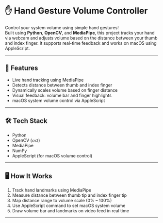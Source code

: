 # ✋ Hand Gesture Volume Controller

Control your system volume using simple hand gestures!  
Built using **Python**, **OpenCV**, and **MediaPipe**, this project tracks your hand via webcam and adjusts volume based on the distance between your thumb and index finger. It supports real-time feedback and works on macOS using AppleScript.

---

## 🎯 Features

- Live hand tracking using MediaPipe  
- Detects distance between thumb and index finger  
- Dynamically scales volume based on finger distance  
- Visual feedback: volume bar and finger highlights  
- macOS system volume control via AppleScript

---

## 🛠️ Tech Stack

- Python  
- OpenCV (`cv2`)  
- MediaPipe  
- NumPy  
- AppleScript (for macOS volume control)

---

## 🖥️ How It Works

1. Track hand landmarks using MediaPipe  
2. Measure distance between thumb tip and index finger tip  
3. Map distance range to volume scale (0% – 100%)  
4. Use AppleScript command to set macOS system volume  
5. Draw volume bar and landmarks on video feed in real time

---
